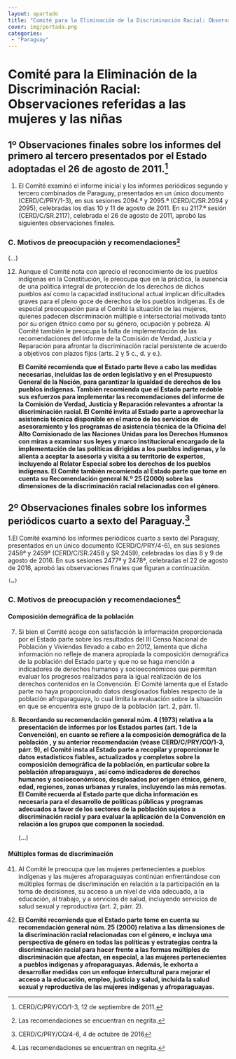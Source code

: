 ```yaml
---
layout: apartado
title: "Comité para la Eliminación de la Discriminación Racial: Observaciones referidas a las mujeres y las niñas"
cover: img/portada.png
categories:
 - "Paraguay"
---
```


# Comité para la Eliminación de la Discriminación Racial: Observaciones referidas a las mujeres y las niñas


## 1º Observaciones finales sobre los informes del primero al tercero presentados por el Estado adoptadas el 26 de agosto de 2011.[^675]

1. El Comité examinó el informe inicial y los informes periódicos segundo y
tercero combinados de Paraguay, presentados en un único documento
(CERD/C/PRY/1-3), en sus sesiones 2094.ª y 2095.ª (CERD/C/SR.2094 y 2095),
celebradas los días 10 y 11 de agosto de 2011. En su 2117.ª sesión
(CERD/C/SR.2117), celebrada el 26 de agosto de 2011, aprobó las siguientes
observaciones finales.

### C. Motivos de preocupación y recomendaciones[^676]

(…)

12. Aunque el Comité nota con aprecio el reconocimiento de los pueblos
indígenas en la Constitución, le preocupa que en la práctica, la ausencia
de una política integral de protección de los derechos de dichos pueblos
así como la capacidad institucional actual implican dificultades graves
para el pleno goce de derechos de los pueblos indígenas. Es de especial
preocupación para el Comité la situación de las mujeres, quienes padecen
discriminación múltiple e intersectorial motivada tanto por su origen
étnico como por su género, ocupación y pobreza. Al Comité también le
preocupa la falta de implementación de las recomendaciones del informe de
la Comisión de Verdad, Justicia y Reparación para afrontar la
discriminación racial persistente de acuerdo a objetivos con plazos fijos
(arts. 2 y 5 c., d. y e.).

	**El Comité recomienda que el Estado parte lleve a cabo las medidas
	necesarias, incluidas las de orden legislativo y en el Presupuesto General
	de la Nación, para garantizar la igualdad de derechos de los pueblos
	indígenas. También recomienda que el Estado parte redoble sus esfuerzos
	para implementar las recomendaciones del informe de la Comisión de Verdad,
	Justicia y Reparación relevantes a afrontar la discriminación racial. El
	Comité invita al Estado parte a aprovechar la asistencia técnica disponible
	en el marco de los servicios de asesoramiento y los programas de asistencia
	técnica de la Oficina del Alto Comisionado de las Naciones Unidas para los
	Derechos Humanos con miras a examinar sus leyes y marco institucional
	encargado de la implementación de las políticas dirigidas a los pueblos
	indígenas, y lo alienta a aceptar la asesoría y visita a su territorio de
	expertos, incluyendo al Relator Especial sobre los derechos de los pueblos
	indígenas. El Comité también recomienda al Estado parte que tome en cuenta
	su Recomendación general N.º 25 (2000) sobre las dimensiones de la
	discriminación racial relacionadas con el género.**


## 2º Observaciones finales sobre los informes periódicos cuarto a sexto del Paraguay.[^677]

1.El Comité examinó los informes periódicos cuarto a sexto del Paraguay,
presentados en un único documento (CERD/C/PRY/4-6), en sus sesiones 2458ª y
2459ª (CERD/C/SR.2458 y SR.2459), celebradas los días 8 y 9 de agosto de
2016. En sus sesiones 2477ª y 2478ª, celebradas el 22 de agosto de 2016,
aprobó las observaciones finales que figuran a continuación.

	(…)

### C. Motivos de preocupación y recomendaciones[^678]

#### Composición demográfica de la población

7. Si bien el Comité acoge con satisfacción la información proporcionada
por el Estado parte sobre los resultados del III Censo Nacional de
Población y Viviendas llevado a cabo en 2012, lamenta que dicha información
no refleje de manera apropiada la composición demográfica de la población
del Estado parte y que no se haga mención a indicadores de derechos humanos
y socioeconómicos que permitan evaluar los progresos realizados para la
igual realización de los derechos contenidos en la Convención. El Comité
lamenta que el Estado parte no haya proporcionado datos desglosados fiables
respecto de la población afroparaguaya, lo cual limita la evaluación sobre
la situación en que se encuentra este grupo de la población (art. 2, párr.
1).

8. **Recordando su recomendación general núm. 4 (1973) relativa a la
presentación de informes por los Estados partes (art. 1 de la Convención),
en cuanto se refiere a la composición demográfica de la población , y su
anterior recomendación (véase CERD/C/PRY/CO/1-3, párr. 9), el Comité insta
al Estado parte a recopilar y proporcionar le datos estadísticos fiables,
actualizados y completos sobre la composición demográfica de la población,
en particular sobre la población afroparaguaya , así como indicadores de
derechos humanos y socioeconómicos, desglosados por origen étnico, género,
edad, regiones, zonas urbanas y rurales, incluyendo las más remotas. El
Comité recuerda al Estado parte que dicha información es necesaria para el
desarrollo de políticas públicas y programas adecuados a favor de los
sectores de la población sujetos a discriminación racial y para evaluar la
aplicación de la Convención en relación a los grupos que componen la
sociedad.**

	(…)

#### Múltiples formas de discriminación

41. Al Comité le preocupa que las mujeres pertenecientes a pueblos
indígenas y las mujeres afroparaguayas continúan enfrentándose con
múltiples formas de discriminación en relación a la participación en la
toma de decisiones, su acceso a un nivel de vida adecuado, a la educación,
al trabajo, y a servicios de salud, incluyendo servicios de salud sexual y
reproductiva (art. 2, párr. 2).

42. **El Comité recomienda que el Estado parte tome en cuenta su
recomendación general núm. 25 (2000) relativa a las dimensiones de la
discriminación racial relacionadas con el género, e incluya una perspectiva
de género en todas las políticas y estrategias contra la discriminación
racial para hacer frente a las formas múltiples de discriminación que
afectan, en especial, a las mujeres pertenecientes a pueblos indígenas y
afroparaguayas. Además, le exhorta a desarrollar medidas con un enfoque
intercultural para mejorar el acceso a la educación, empleo, justicia y
salud, incluida la salud sexual y reproductiva de las mujeres indígenas y
afroparaguayas.**


[^675]: CERD/C/PRY/CO/1-3, 12 de septiembre de 2011.
[^676]: Las recomendaciones se encuentran en negrita.
[^677]: CERD/C/PRY/CO/4-6, 4 de octubre de 2016
[^678]: Las recomendaciones se encuentran en negrita.
